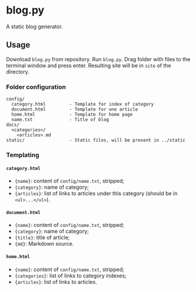 # blog.py
A static blog generator.

## Usage
Download `blog.py` from repository. Run `blog.py`. Drag folder with files to the terminal window and press enter.
Resulting site will be in `site` of the directory.

### Folder configuration
```
config/
  category.html         - Template for index of category
  document.html         - Template for one article
  home.html             - Template for home page
  name.txt              - Title of blog
docs/
  <categories>/
    <articles>.md
static/                 - Static files, will be present in ../static
```

### Templating
#### `category.html`
 - `{name}`: content of `config/name.txt`, stripped;
 - `{category}`: name of category;
 - `{articles}`: list of links to articles under this category (should be in `<ul>...</ul>`).
 
#### `document.html`
 - `{name}`: content of `config/name.txt`, stripped;
 - `{category}`: name of category;
 - `{title}`: title of article;
 - `{md}`: Markdown source.
 
#### `home.html`
 - `{name}`: content of `config/name.txt`, stripped;
 - `{categories}`: list of links to category indexes;
 - `{articles}`: list of links to articles.

